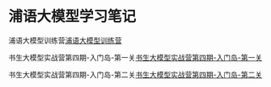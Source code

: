 # 浦语大模型学习笔记

浦语大模型训练营[浦语大模型训练营](https://github.com/InternLM/Tutorial)

书生大模型实战营第四期-入门岛-第一关[书生大模型实战营第四期-入门岛-第一关](https://blog.csdn.net/qq_33583163/article/details/143377152)

书生大模型实战营第四期-入门岛-第二关[书生大模型实战营第四期-入门岛-第二关](https://blog.csdn.net/qq_33583163/article/details/143377499)
